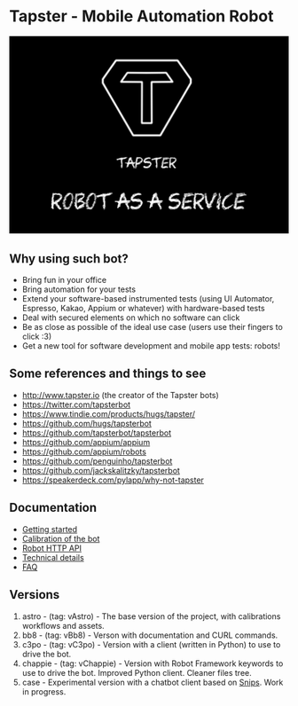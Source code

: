 # Tapster - Mobile Automation Robot

![A Taspter2 bot](poster.png)

## Why using such bot?
- Bring fun in your office
- Bring automation for your tests
- Extend your software-based instrumented tests (using UI Automator, Espresso, Kakao, Appium or whatever) with hardware-based tests
- Deal with secured elements on which no software can click
- Be as close as possible of the ideal use case (users use their fingers to click :3)
- Get a new tool for software development and mobile app tests: robots!

## Some references and things to see
- http://www.tapster.io (the creator of the Tapster bots)
- https://twitter.com/tapsterbot
- https://www.tindie.com/products/hugs/tapster/
- https://github.com/hugs/tapsterbot
- https://github.com/tapsterbot/tapsterbot
- https://github.com/appium/appium
- https://github.com/appium/robots
- https://github.com/penguinho/tapsterbot
- https://github.com/jackskalitzky/tapsterbot
- https://speakerdeck.com/pylapp/why-not-tapster

## Documentation
- [Getting started](https://github.com/pylapp/tapsterbot/blob/master/doc/getting-started.md)
- [Calibration of the bot](https://github.com/pylapp/tapsterbot/blob/master/doc/calibration-workflow.md)
- [Robot HTTP API](https://github.com/pylapp/tapsterbot/blob/master/doc/robot-api.md)
- [Technical details](https://github.com/pylapp/tapsterbot/blob/master/doc/technical-details.md)
- [FAQ](https://github.com/pylapp/tapsterbot/blob/master/doc/FAQ.md)

## Versions
1. astro - (tag: vAstro) - The base version of the project, with calibrations workflows and assets.
2. bb8 - (tag: vBb8) - Verson with documentation and CURL commands.
3. c3po - (tag: vC3po) - Version with a client (written in Python) to use to drive the bot.
4. chappie - (tag: vChappie) - Version with Robot Framework keywords to use to drive the bot. Improved Python client. Cleaner files tree.
5. case - Experimental version with a chatbot client based on [Snips](https://snips.ai/ "Snips.ai"). Work in progress.
